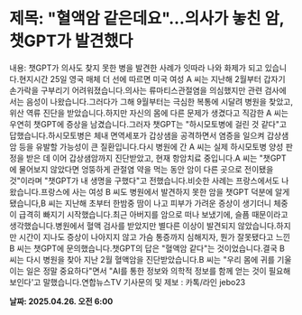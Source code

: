 # **제목: "혈액암 같은데요"…의사가 놓친 암, 챗GPT가 발견했다**

  내용: 챗GPT가 의사도 찾지 못한 병을 발견한 사례가 잇따라 나와 화제가 되고 있습니다.현지시간 25일 영국 매체 더 선에 따르면 미국 여성 A 씨는 지난해 2월부터 갑자기 손가락을 구부리기 어려워졌습니다.의사는 류마티스관절염을 의심했지만 관련 검사에서는 음성이 나왔습니다.그러다가 그해 9월부터는 극심한 복통에 시달려 병원을 찾았고, 위산 역류 진단을 받았습니다.하지만 자신의 몸에 다른 문제가 생겼다고 직감한 A 씨는 우연히 챗GPT에 증상을 남겼습니다.그러자 챗GPT는 "하시모토병에 걸린 것 같다"고 답했습니다.하시모토병은 체내 면역세포가 갑상샘을 공격하면서 염증을 일으켜 갑상샘암 등을 유발할 가능성이 큰 질환입니다.다시 병원에 간 A 씨는 실제 하시모토병 양성 판정을 받은 데 이어 갑상샘암까지 진단받았고, 현재 항암치료 중입니다.A 씨는 "챗GPT에 물어보지 않았다면 엉뚱하게 관절염 약을 먹는 동안 암이 다른 곳으로 전이됐을 것"이라며 "챗GPT가 내 생명을 구했다"고 전했습니다.비슷한 사례는 프랑스에서도 나왔습니다.프랑스에 사는 여성 B 씨도 병원에서 발견하지 못한 암을 챗GPT 덕분에 알게 됐습니다,B 씨는 지난해 초부터 한밤중 땀이 나고 피부가 가려운 증상이 생기더니 체중이 급격히 빠지기 시작했습니다.최근 아버지를 암으로 떠나 보냈기에, 슬픔 때문이라고 생각했습니다.병원에서 혈액 검사를 받았지만 별다른 이상이 발견되지 않았습니다.하지만 시간이 지나도 증상이 나아지지 않고 가슴 통증까지 심해지자, 뭔가 잘못됐다고 느낀 B 씨는 챗GPT에 문의했습니다.챗GPT의 답은 "혈액암 같다"는 것이었습니다.결국 B 씨는 다시 병원을 찾아 지난 2월 혈액암을 진단받았습니다.B 씨는 "우리 몸에 귀를 기울이는 일은 정말 중요하다"면서 "AI를 통한 정보와 의학적 정보를 함께 얻는 것이 필요해 보인다'고 말했습니다.연합뉴스TV 기사문의 및 제보 : 카톡/라인 jebo23

  **날짜: 2025.04.26. 오전 6:00**